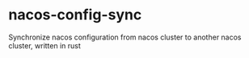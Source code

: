# nacos-config-sync
Synchronize nacos configuration from nacos cluster to another nacos cluster, written in rust
